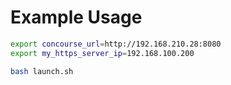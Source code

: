 # Example Usage

```bash
export concourse_url=http://192.168.210.28:8080
export my_https_server_ip=192.168.100.200

bash launch.sh
```
